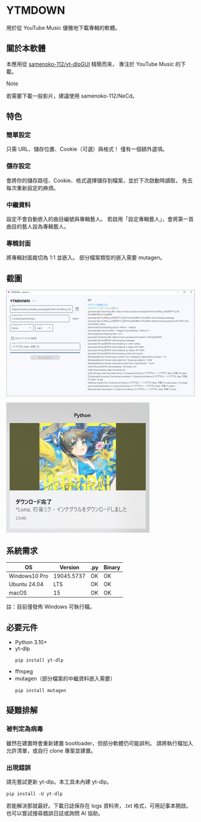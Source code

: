 # YTMDOWN
用於從 YouTube Music 優雅地下載專輯的軟體。

## 關於本軟體
本應用從 [samenoko-112/yt-dlpGUI](https://github.com/samenoko-112/yt-dlpGUI) 精簡而來，
專注於 YouTube Music 的下載。

> [!NOTE]
> 若需要下載一般影片，建議使用 samenoko-112/NeCd。

## 特色
### 簡單設定
只需 URL、儲存位置、Cookie（可選）與格式！
僅有一個額外選項。

### 儲存設定
會將你的儲存路徑、Cookie、格式選擇儲存到檔案，並於下次啟動時讀取，
免去每次重新設定的麻煩。

### 中繼資料
設定不會自動嵌入的曲目編號與專輯藝人。
若啟用「設定專輯藝人」，會將第一首曲目的藝人設為專輯藝人。

### 專輯封面
將專輯封面裁切為 1:1 並嵌入。
部分檔案類型的嵌入需要 mutagen。

## 截圖
![](img/2025-05-05-23-52-10.png)

![通知](img/2025-05-05-23-52-38.png)

## 系統需求
| OS | Version | .py | Binary |
| -- | --- | - | - |
| Windows10 Pro | 19045.5737 | OK | OK |
| Ubuntu 24.04 | LTS | OK | OK |
| macOS | 15 | OK | OK |

註：目前僅發佈 Windows 可執行檔。

## 必要元件
- Python 3.10+
- yt-dlp
    ```shell
    pip install yt-dlp
    ```
- ffmpeg
- mutagen（部分檔案的中繼資料嵌入需要）
    ```shell
    pip install mutagen
    ```

## 疑難排解
### 被判定為病毒
雖然在建置時會重新建置 bootloader，但部分軟體仍可能誤判。
請將執行檔加入允許清單，或自行 clone 專案並建置。

### 出現錯誤
請先嘗試更新 yt-dlp。本工具未內建 yt-dlp。
```shell
pip install -U yt-dlp
```
若能解決那就最好。下載日誌保存在 logs 資料夾，.txt 格式，可用記事本開啟。
也可以嘗試搜尋錯誤日誌或詢問 AI 協助。


